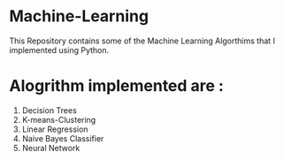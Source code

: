 # Machine-Learning

 This Repository contains some of the Machine Learning Algorthims that I implemented using Python.

# Alogrithm implemented are :
  1. Decision Trees
  2. K-means-Clustering
  3. Linear Regression
  3. Naive Bayes Classifier
  4. Neural Network
